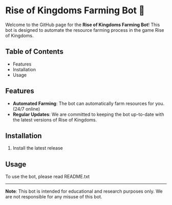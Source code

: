 # Rise of Kingdoms Farming Bot 🌾

Welcome to the GitHub page for the **Rise of Kingdoms Farming Bot**! This bot is designed to automate the resource farming process in the game Rise of Kingdoms.

## Table of Contents

- Features
- Installation
- Usage

## Features

- **Automated Farming**: The bot can automatically farm resources for you. (24/7 online)
- **Regular Updates**: We are committed to keeping the bot up-to-date with the latest versions of Rise of Kingdoms.

## Installation

1. Install the latest release

## Usage

To use the bot, please read README.txt


---





**Note**: This bot is intended for educational and research purposes only. We are not responsible for any misuse of this bot.
